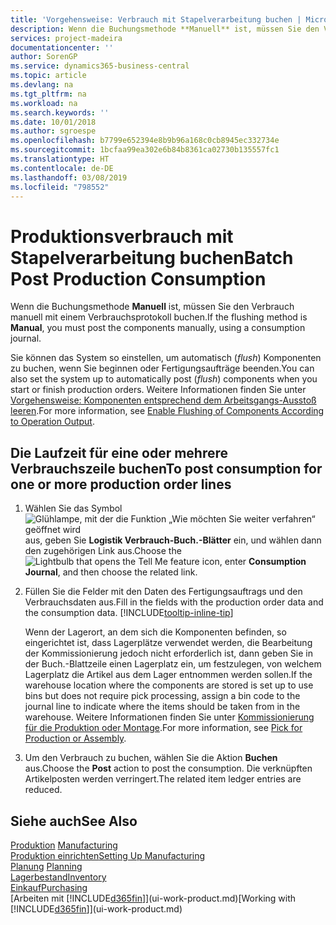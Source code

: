 ```yaml
---
title: 'Vorgehensweise: Verbrauch mit Stapelverarbeitung buchen | Microsoft Docs'
description: Wenn die Buchungsmethode **Manuell** ist, müssen Sie den Verbrauch manuell mit einem Verbrauchsprotokoll buchen.
services: project-madeira
documentationcenter: ''
author: SorenGP
ms.service: dynamics365-business-central
ms.topic: article
ms.devlang: na
ms.tgt_pltfrm: na
ms.workload: na
ms.search.keywords: ''
ms.date: 10/01/2018
ms.author: sgroespe
ms.openlocfilehash: b7799e652394e8b9b96a168c0cb8945ec332734e
ms.sourcegitcommit: 1bcfaa99ea302e6b84b8361ca02730b135557fc1
ms.translationtype: HT
ms.contentlocale: de-DE
ms.lasthandoff: 03/08/2019
ms.locfileid: "798552"
---
```

# <a name="batch-post-production-consumption"></a><span data-ttu-id="3b939-103">Produktionsverbrauch mit Stapelverarbeitung buchen</span><span class="sxs-lookup"><span data-stu-id="3b939-103">Batch Post Production Consumption</span></span>
<span data-ttu-id="3b939-104">Wenn die Buchungsmethode **Manuell** ist, müssen Sie den Verbrauch manuell mit einem Verbrauchsprotokoll buchen.</span><span class="sxs-lookup"><span data-stu-id="3b939-104">If the flushing method is **Manual**, you must post the components manually, using a consumption journal.</span></span>

<span data-ttu-id="3b939-105">Sie können das System so einstellen, um automatisch (*flush*) Komponenten zu buchen, wenn Sie beginnen oder Fertigungsaufträge beenden.</span><span class="sxs-lookup"><span data-stu-id="3b939-105">You can also set the system up to automatically post (*flush*) components when you start or finish production orders.</span></span> <span data-ttu-id="3b939-106">Weitere Informationen finden Sie unter [Vorgehensweise: Komponenten entsprechend dem Arbeitsgangs-Ausstoß leeren](production-how-to-flush-components-according-to-operation-output.md).</span><span class="sxs-lookup"><span data-stu-id="3b939-106">For more information, see [Enable Flushing of Components According to Operation Output](production-how-to-flush-components-according-to-operation-output.md).</span></span>

## <a name="to-post-consumption-for-one-or-more-production-order-lines"></a><span data-ttu-id="3b939-107">Die Laufzeit für eine oder mehrere Verbrauchszeile buchen</span><span class="sxs-lookup"><span data-stu-id="3b939-107">To post consumption for one or more production order lines</span></span>  
1.  <span data-ttu-id="3b939-108">Wählen Sie das Symbol ![Glühlampe, mit der die Funktion „Wie möchten Sie weiter verfahren“ geöffnet wird](media/ui-search/search_small.png "Wie möchten Sie weiter verfahren?") aus, geben Sie **Logistik Verbrauch-Buch.-Blätter** ein, und wählen dann den zugehörigen Link aus.</span><span class="sxs-lookup"><span data-stu-id="3b939-108">Choose the ![Lightbulb that opens the Tell Me feature](media/ui-search/search_small.png "Tell me what you want to do") icon, enter **Consumption Journal**, and then choose the related link.</span></span>  
2.  <span data-ttu-id="3b939-109">Füllen Sie die Felder mit den Daten des Fertigungsauftrags und den Verbrauchsdaten aus.</span><span class="sxs-lookup"><span data-stu-id="3b939-109">Fill in the fields with the production order data and the consumption data.</span></span> [!INCLUDE[tooltip-inline-tip](includes/tooltip-inline-tip_md.md)]  

    <span data-ttu-id="3b939-110">Wenn der Lagerort, an dem sich die Komponenten befinden, so eingerichtet ist, dass Lagerplätze verwendet werden, die Bearbeitung der Kommissionierung jedoch nicht erforderlich ist, dann geben Sie in der Buch.-Blattzeile einen Lagerplatz ein, um festzulegen, von welchem Lagerplatz die Artikel aus dem Lager entnommen werden sollen.</span><span class="sxs-lookup"><span data-stu-id="3b939-110">If the warehouse location where the components are stored is set up to use bins but does not require pick processing, assign a bin code to the journal line to indicate where the items should be taken from in the warehouse.</span></span> <span data-ttu-id="3b939-111">Weitere Informationen finden Sie unter [Kommissionierung für die Produktion oder Montage](warehouse-how-to-pick-for-production.md).</span><span class="sxs-lookup"><span data-stu-id="3b939-111">For more information, see [Pick for Production or Assembly](warehouse-how-to-pick-for-production.md).</span></span>  
3.  <span data-ttu-id="3b939-112">Um den Verbrauch zu buchen, wählen Sie die Aktion **Buchen** aus.</span><span class="sxs-lookup"><span data-stu-id="3b939-112">Choose the **Post** action to post the consumption.</span></span> <span data-ttu-id="3b939-113">Die verknüpften Artikelposten werden verringert.</span><span class="sxs-lookup"><span data-stu-id="3b939-113">The related item ledger entries are reduced.</span></span>

## <a name="see-also"></a><span data-ttu-id="3b939-114">Siehe auch</span><span class="sxs-lookup"><span data-stu-id="3b939-114">See Also</span></span>  
<span data-ttu-id="3b939-115">[Produktion](production-manage-manufacturing.md)  </span><span class="sxs-lookup"><span data-stu-id="3b939-115">[Manufacturing](production-manage-manufacturing.md)  </span></span>  
[<span data-ttu-id="3b939-116">Produktion einrichten</span><span class="sxs-lookup"><span data-stu-id="3b939-116">Setting Up Manufacturing</span></span>](production-configure-production-processes.md)  
<span data-ttu-id="3b939-117">[Planung](production-planning.md)    </span><span class="sxs-lookup"><span data-stu-id="3b939-117">[Planning](production-planning.md)    </span></span>  
[<span data-ttu-id="3b939-118">Lagerbestand</span><span class="sxs-lookup"><span data-stu-id="3b939-118">Inventory</span></span>](inventory-manage-inventory.md)  
[<span data-ttu-id="3b939-119">Einkauf</span><span class="sxs-lookup"><span data-stu-id="3b939-119">Purchasing</span></span>](purchasing-manage-purchasing.md)  
<span data-ttu-id="3b939-120">[Arbeiten mit [!INCLUDE[d365fin](includes/d365fin_md.md)]](ui-work-product.md)</span><span class="sxs-lookup"><span data-stu-id="3b939-120">[Working with [!INCLUDE[d365fin](includes/d365fin_md.md)]](ui-work-product.md)</span></span>
